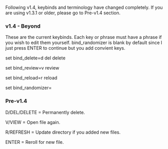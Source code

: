 Following v1.4, keybinds and terminology have changed completely. If you are using v1.3.1 or older, please go to Pre-v1.4 section.

### v1.4 - Beyond ###

These are the current keybinds. Each key or phrase must have a phrase if you wish to edit them yourself.
bind_randomizer is blank by default since I just press ENTER to continue but you add convient keys.

set bind_delete=d del delete

set bind_review=v review

set bind_reload=r reload

set bind_randomizer=





### Pre-v1.4 ###

D/DEL/DELETE = Permanently delete.

V/VIEW = Open file again.

R/REFRESH = Update directory if you added new files.

ENTER = Reroll for new file.
